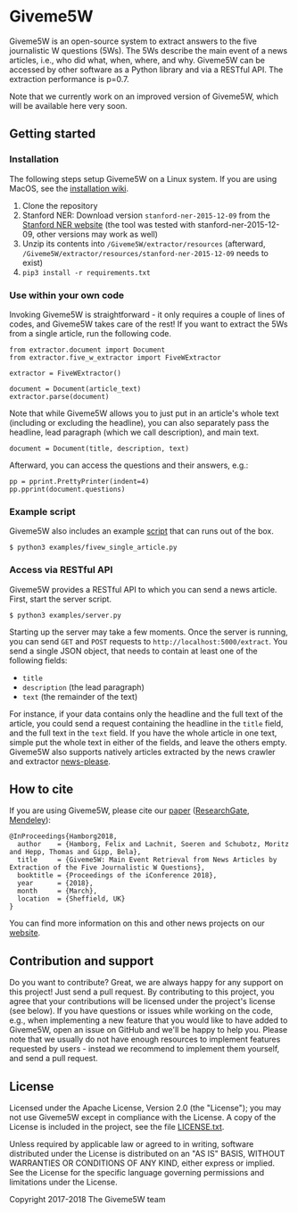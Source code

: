 # Giveme5W

Giveme5W is an open-source system to extract answers to the five journalistic W questions (5Ws). The 5Ws describe the main event of a news articles, i.e., who did what, when, where, and why. Giveme5W can be accessed by other software as a Python library and via a RESTful API. The extraction performance is p=0.7.

Note that we currently work on an improved version of Giveme5W, which will be available here very soon.

## Getting started

### Installation
The following steps setup Giveme5W on a Linux system. If you are using MacOS, see the [installation wiki](https://github.com/fhamborg/Giveme5W/wiki/Installation). 
1. Clone the repository
2. Stanford NER: Download version `stanford-ner-2015-12-09` from the [Stanford NER website](https://nlp.stanford.edu/software/CRF-NER.shtml#Download) (the tool was tested with stanford-ner-2015-12-09, other versions may work as well)
3. Unzip its contents into `/Giveme5W/extractor/resources` (afterward, `/Giveme5W/extractor/resources/stanford-ner-2015-12-09` needs to exist) 
4. `pip3 install -r requirements.txt`

### Use within your own code
Invoking Giveme5W is straightforward - it only requires a couple of lines of codes, and Giveme5W takes care of the rest! If you want to extract the 5Ws from a single article, run the following code.
```
from extractor.document import Document
from extractor.five_w_extractor import FiveWExtractor

extractor = FiveWExtractor()

document = Document(article_text)
extractor.parse(document)
```
Note that while Giveme5W allows you to just put in an article's whole text (including or excluding the headline), you can also separately pass the headline, lead paragraph (which we call description), and main text.
```
document = Document(title, description, text)
```

Afterward, you can access the questions and their answers, e.g.:
```
pp = pprint.PrettyPrinter(indent=4)
pp.pprint(document.questions)
```

### Example script
Giveme5W also includes an example [script](https://github.com/fhamborg/Giveme5W/blob/master/examples/fivew_single_article.py) that can runs out of the box.
```
$ python3 examples/fivew_single_article.py
```

### Access via RESTful API
Giveme5W provides a RESTful API to which you can send a news article. First, start the server script.
```
$ python3 examples/server.py
```

Starting up the server may take a few moments. Once the server is running, you can send `GET` and `POST` requests to `http://localhost:5000/extract`. You send a single JSON object, that needs to contain at least one of the following fields: 

* `title` 
* `description` (the lead paragraph) 
* `text` (the remainder of the text)

For instance, if your data contains only the headline and the full text of the article, you could send a request containing the headline in the `title` field, and the full text in the `text` field. If you have the whole article in one text, simple put the whole text in either of the fields, and leave the others empty. Giveme5W also supports natively articles extracted by the news crawler and extractor [news-please](https://github.com/fhamborg/news-please).

## How to cite
If you are using Giveme5W, please cite our [paper](http://www.gipp.com/wp-content/papercite-data/pdf/hamborg2018.pdf) ([ResearchGate](https://www.researchgate.net/publication/323582278_Giveme5W_Main_Event_Retrieval_from_News_Articles_by_Extraction_of_the_Five_Journalistic_W_Questions), [Mendeley](https://www.mendeley.com/research-papers/giveme5w-main-event-retrieval-news-articles-extraction-five-journalistic-w-questions/?utm_source=desktop&utm_medium=1.17.13&utm_campaign=open_catalog&userDocumentId=%7B6945b48b-a775-4b85-b09b-f321b316f6da%7D)):
```
@InProceedings{Hamborg2018,
  author    = {Hamborg, Felix and Lachnit, Soeren and Schubotz, Moritz and Hepp, Thomas and Gipp, Bela},
  title     = {Giveme5W: Main Event Retrieval from News Articles by Extraction of the Five Journalistic W Questions},
  booktitle = {Proceedings of the iConference 2018},
  year      = {2018},
  month     = {March},
  location  = {Sheffield, UK}
}
```
You can find more information on this and other news projects on our [website](https://felix.hamborg.eu/).

## Contribution and support
Do you want to contribute? Great, we are always happy for any support on this project! Just send a pull request. By contributing to this project, you agree that your contributions will be licensed under the project's license (see below). If you have questions or issues while working on the code, e.g., when implementing a new feature that you would like to have added to Giveme5W, open an issue on GitHub and we'll be happy to help you. Please note that we usually do not have enough resources to implement features requested by users - instead we recommend to implement them yourself, and send a pull request. 

## License
Licensed under the Apache License, Version 2.0 (the "License"); you may not use Giveme5W except in compliance with the License. A copy of the License is included in the project, see the file [LICENSE.txt](LICENSE.txt).

Unless required by applicable law or agreed to in writing, software distributed under the License is distributed on an "AS IS" BASIS, WITHOUT WARRANTIES OR CONDITIONS OF ANY KIND, either express or implied. See the License for the specific language governing permissions and limitations under the License. 

Copyright 2017-2018 The Giveme5W team
